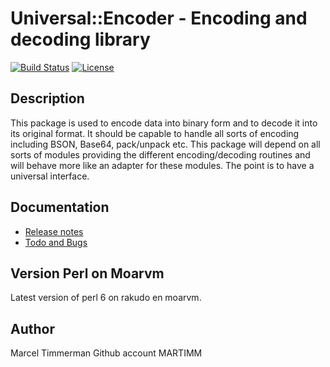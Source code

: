 # Universal::Encoder - Encoding and decoding library

[![Build Status](https://travis-ci.org/MARTIMM/Universal-encoding.svg?branch=master)](https://travis-ci.org/MARTIMM/Universal-encoding) [![License](http://martimm.github.io/label/License-label.svg)](http://www.perlfoundation.org/artistic_license_2_0)

## Description

This package is used to encode data into binary form and to decode it into its original format. It should be capable to handle all sorts of encoding including BSON, Base64, pack/unpack etc. This package will depend on all sorts of modules providing the different encoding/decoding routines and will behave more like an adapter for these modules. The point is to have a universal interface.

## Documentation

* [Release notes][rnotes]
* [Todo and Bugs][todo]

## Version Perl on Moarvm

Latest version of perl 6 on rakudo en moarvm.

## Author

Marcel Timmerman
Github account MARTIMM


[rnotes]: https://github.com/MARTIMM/Universal-encoding/blob/master/doc/CHANGES.md
[todo]: https://github.com/MARTIMM/Universal-encoding/blob/master/doc/TODO.md

